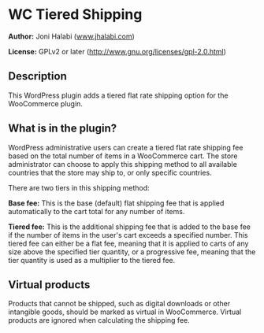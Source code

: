 WC Tiered Shipping
=========================

__Author:__ Joni Halabi (www.jhalabi.com)

__License:__ GPLv2 or later (http://www.gnu.org/licenses/gpl-2.0.html)

Description
-----------

This WordPress plugin adds a tiered flat rate shipping option for the WooCommerce plugin.

What is in the plugin?
--------------------

WordPress administrative users can create a tiered flat rate shipping fee based on the total number of items in a WooCommerce cart. The store administrator can choose to apply this shipping method to all available countries that the store may ship to, or only specific countries.

There are two tiers in this shipping method:

__Base fee:__ This is the base (default) flat shipping fee that is applied automatically to the cart total for any number of items.

__Tiered fee:__ This is the additional shipping fee that is added to the base fee if the number of items in the user's cart exceeds a specified number.  This tiered fee can either be a flat fee, meaning that it is applied to carts of any size above the specified tier quantity, or a progressive fee, meaning that the tier quantity is used as a multiplier to the tiered fee.

Virtual products
----------------

Products that cannot be shipped, such as digital downloads or other intangible goods, should be marked as virtual in WooCommerce. Virtual products are ignored when calculating the shipping fee.

